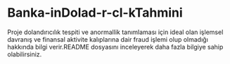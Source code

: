 # Banka-inDolad-r-cl-kTahmini
Proje  dolandırıcılık tespiti ve anormallik tanımlaması için ideal olan işlemsel davranış ve finansal aktivite kalıplarına dair fraud işlemi olup olmadığı hakkında bilgi verir.README dosyasını inceleyerek  daha fazla bilgiye sahip olabilirsiniz.
